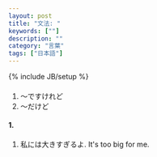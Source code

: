 ```yaml
---
layout: post
title: "文法: "
keywords: [""]
description: ""
category: "言葉"
tags: ["日本語"]
---
```

{% include JB/setup %}

####
1. 〜ですけれど
2. 〜だけど

#### 1. 
1. 私には大きすぎるよ. It's too big for me.
